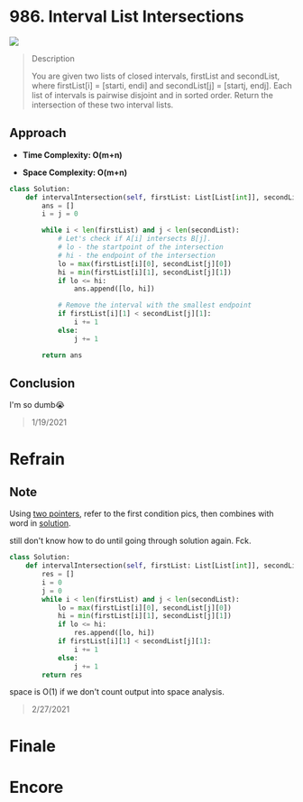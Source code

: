 # 986. Interval List Intersections

![](https://img.shields.io/badge/Difficulty-Easy-%235cb85c)

> Description
> 
> You are given two lists of closed intervals, firstList and secondList, where firstList[i] = [starti, endi] and secondList[j] = [startj, endj]. Each list of intervals is pairwise disjoint and in sorted order. Return the intersection of these two interval lists.

## Approach


- **Time Complexity: O(m+n)**

- **Space Complexity: O(m+n)**

```python
class Solution:
    def intervalIntersection(self, firstList: List[List[int]], secondList: List[List[int]]) -> List[List[int]]:
        ans = []
        i = j = 0

        while i < len(firstList) and j < len(secondList):
            # Let's check if A[i] intersects B[j].
            # lo - the startpoint of the intersection
            # hi - the endpoint of the intersection
            lo = max(firstList[i][0], secondList[j][0])
            hi = min(firstList[i][1], secondList[j][1])
            if lo <= hi:
                ans.append([lo, hi])

            # Remove the interval with the smallest endpoint
            if firstList[i][1] < secondList[j][1]:
                i += 1
            else:
                j += 1

        return ans
```


## Conclusion

I'm so dumb:sob:

> 1/19/2021

# Refrain

## Note

Using [two pointers](https://leetcode.com/problems/interval-list-intersections/discuss/647482/Python-Two-Pointer-Approach-%2B-Thinking-Process-Diagrams), refer to the first condition pics, then combines with word in [solution](https://leetcode.com/problems/interval-list-intersections/solution/).

still don't know how to do until going through solution again. Fck.

```python
class Solution:
    def intervalIntersection(self, firstList: List[List[int]], secondList: List[List[int]]) -> List[List[int]]:
        res = []
        i = 0
        j = 0
        while i < len(firstList) and j < len(secondList):
            lo = max(firstList[i][0], secondList[j][0])
            hi = min(firstList[i][1], secondList[j][1])
            if lo <= hi:
                res.append([lo, hi])
            if firstList[i][1] < secondList[j][1]:
                i += 1
            else:
                j += 1
        return res
```

space is O(1) if we don't count output into space analysis.

> 2/27/2021

# Finale

# Encore